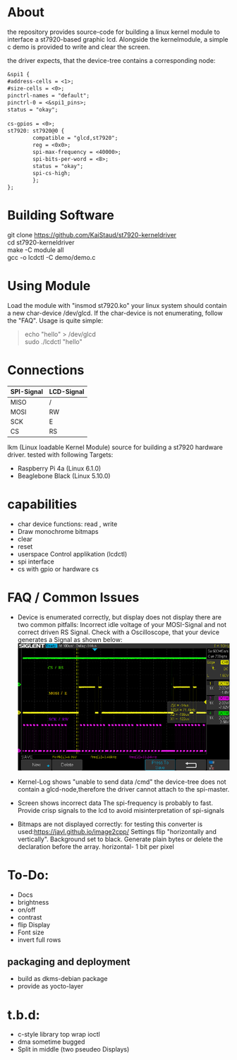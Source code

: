 # About
the repository provides source-code for building a linux kernel module to interface a st7920-based graphic lcd.
Alongside the kernelmodule, a simple c demo is provided to write and clear the screen.

the driver expects, that the device-tree contains a corresponding node:
>  
    &spi1 {
    #address-cells = <1>;
	#size-cells = <0>;   
	pinctrl-names = "default";
    pinctrl-0 = <&spi1_pins>;
    status = "okay";
 	
	cs-gpios = <0>;
    st7920: st7920@0 {
			compatible = "glcd,st7920";
			reg = <0x0>;
			spi-max-frequency = <40000>;
			spi-bits-per-word = <8>;
			status = "okay";
			spi-cs-high;
			};
    };


# Building Software
git clone https://github.com/KaiStaud/st7920-kerneldriver \
cd st7920-kerneldriver \
make -C module all \
gcc -o lcdctl -C demo/demo.c 

# Using Module

Load the module with "insmod st7920.ko"
your linux system should contain a new char-device /dev/glcd.
If the char-device is not enumerating, follow the "FAQ".
Usage is quite simple:

> echo "hello" > /dev/glcd \
sudo ./lcdctl "hello"


# Connections

| SPI-Signal | LCD-Signal 
|------------|------------|
| MISO       | /          | 
| MOSI       | RW         |
| SCK        | E          |
| CS         | RS         |


lkm (Linux loadable Kernel Module) source for building a st7920 hardware driver. 
tested with following Targets:
- Raspberry Pi 4a (Linux 6.1.0)
- Beaglebone Black (Linux 5.10.0)

# capabilities
- char device functions: read , write
- Draw monochrome bitmaps 
- clear
- reset
- userspace Control applikation (lcdctl)
- spi interface
- cs with gpio or hardware cs
 
# FAQ / Common Issues
- Device is enumerated correctly, but display does not display
	there are two common pitfalls: Incorrect idle voltage of your MOSI-Signal and not correct driven RS Signal.
	Check with a Oscilloscope, that your device generates a Signal as shown below:
![image info](./SDS00002.png)

- Kernel-Log shows "unable to send data /cmd"
	the device-tree does not contain a glcd-node,therefore the driver cannot attach to the spi-master.

- Screen shows incorrect data
	The spi-frequency is probably to fast. Provide crisp signals to the lcd to avoid misinterpretation of spi-signals

- Bitmaps are not displayed correctly:
for testing this converter is used:https://javl.github.io/image2cpp/
Settings flip "horizontally and vertically". Background set to black. 
Generate plain bytes or delete the declaration before the array.
horizontal- 1 bit per pixel



# To-Do:
- Docs 
- brightness
- on/off
- contrast
- flip Display
- Font size
- invert full rows
## packaging and deployment
- build as dkms-debian package
- provide as yocto-layer

# t.b.d:
- c-style library top wrap ioctl
- dma sometime bugged
- Split in middle (two pseudeo Displays)

